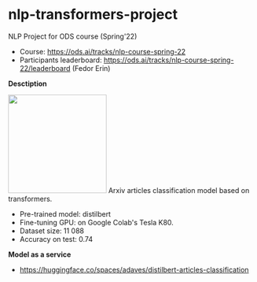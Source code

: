 # nlp-transformers-project
NLP Project for ODS course (Spring'22)

* Course: https://ods.ai/tracks/nlp-course-spring-22
* Participants leaderboard: https://ods.ai/tracks/nlp-course-spring-22/leaderboard (Fedor Erin)

**Desctiption**

<img width=200px src='https://blog.arxiv.org/files/2021/02/arxiv-logo-1.png'>
Arxiv articles classification model based on transformers.

* Pre-trained model: distilbert
* Fine-tuning GPU: on Google Colab's Tesla K80.
* Dataset size: 11 088
* Accuracy on test: 0.74

**Model as a service**
* https://huggingface.co/spaces/adaves/distilbert-articles-classification
